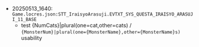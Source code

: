 - 20250513_1640: `Game.locres.json:STT_IraisyoArasuji.EVTXT_SYS_QUESTA_IRAISYO_ARASUJI_11_BASE`
  - test {NumCats}|plural(one=cat,other=cats) / `{MonsterNum}|plural(one={MonsterName},other={MonsterName}s)` usability